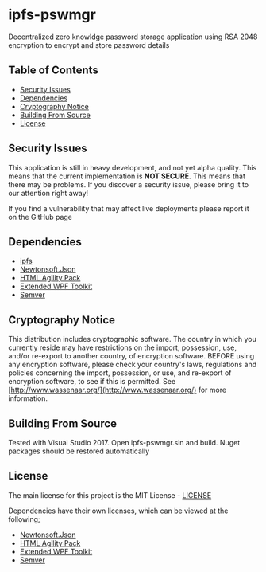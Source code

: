 # ipfs-pswmgr
Decentralized zero knowldge password storage application using RSA 2048 encryption to encrypt and store password details

## Table of Contents

- [Security Issues](#security-issues)
- [Dependencies](#dependencies)
- [Cryptography Notice](#cryptography-notice)
- [Building From Source](#building-from-source)
- [License](#license)

## Security Issues

This application is still in heavy development, and not yet alpha quality. This means that the current implementation is __NOT SECURE__. This means that there may be problems. If you discover a security issue, please bring it to our attention right away!

If you find a vulnerability that may affect live deployments please report it on the GitHub page

## Dependencies
* [ipfs](https://www.ipfs.io/)
* [Newtonsoft.Json](https://github.com/JamesNK/Newtonsoft.Json)
* [HTML Agility Pack](https://github.com/zzzprojects/html-agility-pack)
* [Extended WPF Toolkit](https://github.com/xceedsoftware/wpftoolkit)
* [Semver](https://github.com/maxhauser/semver)

## Cryptography Notice

This distribution includes cryptographic software. The country in which you currently reside may have restrictions on the import, possession, use, and/or re-export to another country, of encryption software. BEFORE using any encryption software, please check your country's laws, regulations and policies concerning the import, possession, or use, and re-export of encryption software, to see if this is permitted. See [http://www.wassenaar.org/](http://www.wassenaar.org/) for more information.

## Building From Source

Tested with Visual Studio 2017. Open ipfs-pswmgr.sln and build. Nuget packages should be restored automatically

## License
The main license for this project is the MIT License - [LICENSE](https://github.com/viperman1271/ipfs-pswmgr/blob/master/LICENSE)

Dependencies have their own licenses, which can be viewed at the following;
* [Newtonsoft.Json](https://github.com/JamesNK/Newtonsoft.Json/blob/master/LICENSE.md)
* [HTML Agility Pack](https://github.com/zzzprojects/html-agility-pack/blob/master/LICENSE)
* [Extended WPF Toolkit](https://github.com/xceedsoftware/wpftoolkit/blob/master/license.md)
* [Semver](https://github.com/maxhauser/semver/blob/master/License.txt)
